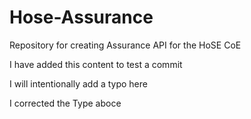 # Hose-Assurance
Repository for creating Assurance API for the HoSE CoE


I have added this content to test a commit

I will intentionally add a typo here

I corrected the Type aboce


